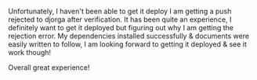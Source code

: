 Unfortunately, I haven't been able to get it deploy I am getting a push rejected to djorga after verification.
It has been quite an experience, I definitely want to get it deployed but figuring out why I am getting the rejection error.
My dependencies installed successfully & documents were easily written to follow, I am looking forward to getting it deployed & see it work though!

Overall great experience!